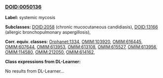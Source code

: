 
### [DOID:0050136](http://purl.obolibrary.org/obo/DOID_0050136)
**Label:** systemic mycosis

**Subclasses:** [DOID:2058](http://purl.obolibrary.org/obo/DOID_2058) (chronic mucocutaneous candidiasis), [DOID:13166](http://purl.obolibrary.org/obo/DOID_13166) (allergic bronchopulmonary aspergillosis), 

**Corr. equiv. classes:** [Orphanet:1334](http://www.orpha.net/ORDO/Orphanet_1334), [OMIM:103920](http://purl.obolibrary.org/obo/OMIM_103920), [OMIM:616445](http://purl.obolibrary.org/obo/OMIM_616445), [OMIM:607644](http://purl.obolibrary.org/obo/OMIM_607644), [OMIM:613953](http://purl.obolibrary.org/obo/OMIM_613953), [OMIM:613108](http://purl.obolibrary.org/obo/OMIM_613108), [OMIM:615527](http://purl.obolibrary.org/obo/OMIM_615527), [OMIM:613956](http://purl.obolibrary.org/obo/OMIM_613956), [OMIM:114580](http://purl.obolibrary.org/obo/OMIM_114580), [OMIM:212050](http://purl.obolibrary.org/obo/OMIM_212050), [OMIM:614162](http://purl.obolibrary.org/obo/OMIM_614162), 

**Class expressions from DL-Learner:**

No results from DL-Learner...



